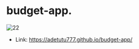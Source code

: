 # budget-app.
![22](https://user-images.githubusercontent.com/60041984/131724157-a8405b22-6c97-488d-aca0-259b9dfc58d7.jpg)


- Link: https://adetutu777.github.io/budget-app/
